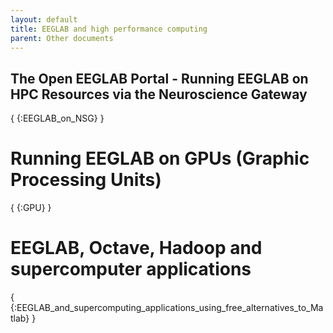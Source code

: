 ```yaml
---
layout: default
title: EEGLAB and high performance computing
parent: Other documents
---
```


The Open EEGLAB Portal - Running EEGLAB on HPC Resources via the Neuroscience Gateway
-------------------------------------------------------------------------------------

{ {:EEGLAB_on_NSG} }

Running EEGLAB on GPUs (Graphic Processing Units)
=================================================

{ {:GPU} }

EEGLAB, Octave, Hadoop and supercomputer applications
=====================================================

{
{:EEGLAB_and_supercomputing_applications_using_free_alternatives_to_Matlab}
}
